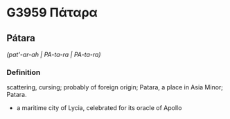 # G3959 Πάταρα

## Pátara

_(pat'-ar-ah | PA-ta-ra | PA-ta-ra)_

### Definition

scattering, cursing; probably of foreign origin; Patara, a place in Asia Minor; Patara.

- a maritime city of Lycia, celebrated for its oracle of Apollo

